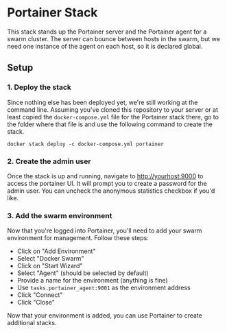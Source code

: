 # Portainer Stack

This stack stands up the Portainer server and the Portainer agent for a swarm
cluster. The server can bounce between hosts in the swarm, but we need one
instance of the agent on each host, so it is declared global.

## Setup

### 1. Deploy the stack

Since nothing else has been deployed yet, we're still working at the command
line. Assuming you've cloned this repository to your server or at least copied
the `docker-compose.yml` file for the Portainer stack there, go to the folder
where that file is and use the following command to create the stack.

```console
docker stack deploy -c docker-compose.yml portainer
```

### 2. Create the admin user

Once the stack is up and running, navigate to <http://yourhost:9000> to access the
portainer UI. It will prompt you to create a password for the admin user. You
can uncheck the anonymous statistics checkbox if you'd like.

### 3. Add the swarm environment

Now that you're logged into Portainer, you'll need to add your swarm environment
for management. Follow these steps:

- Click on "Add Environment"
- Select "Docker Swarm"
- Click on "Start Wizard"
- Select "Agent" (should be selected by default)
- Provide a name for the environment (anything is fine)
- Use `tasks.portainer_agent:9001` as the environment address
- Click "Connect"
- Click "Close"

Now that your environment is added, you can use Portainer to create additional
stacks.
